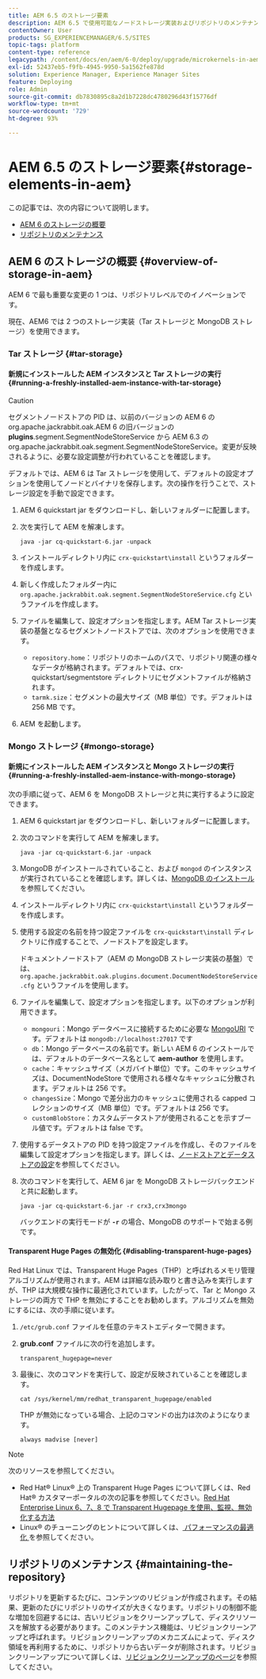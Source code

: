 ```yaml
---
title: AEM 6.5 のストレージ要素
description: AEM 6.5 で使用可能なノードストレージ実装およびリポジトリのメンテナンス方法について説明します。
contentOwner: User
products: SG_EXPERIENCEMANAGER/6.5/SITES
topic-tags: platform
content-type: reference
legacypath: /content/docs/en/aem/6-0/deploy/upgrade/microkernels-in-aem-6-0
exl-id: 52437eb5-f9fb-4945-9950-5a1562fe878d
solution: Experience Manager, Experience Manager Sites
feature: Deploying
role: Admin
source-git-commit: db7830895c8a2d1b7228dc4780296d43f15776df
workflow-type: tm+mt
source-wordcount: '729'
ht-degree: 93%

---
```


# AEM 6.5 のストレージ要素{#storage-elements-in-aem}

この記事では、次の内容について説明します。

* [AEM 6 のストレージの概要](/help/sites-deploying/storage-elements-in-aem-6.md#overview-of-storage-in-aem)
* [リポジトリのメンテナンス](/help/sites-deploying/storage-elements-in-aem-6.md#maintaining-the-repository)

## AEM 6 のストレージの概要 {#overview-of-storage-in-aem}

AEM 6 で最も重要な変更の 1 つは、リポジトリレベルでのイノベーションです。

現在、AEM6 では 2 つのストレージ実装（Tar ストレージと MongoDB ストレージ）を使用できます。

### Tar ストレージ {#tar-storage}

#### 新規にインストールした AEM インスタンスと Tar ストレージの実行 {#running-a-freshly-installed-aem-instance-with-tar-storage}

>[!CAUTION]
>
>セグメントノードストアの PID は、以前のバージョンの AEM 6 の org.apache.jackrabbit.oak.AEM 6 の旧バージョンの **plugins**.segment.SegmentNodeStoreService から AEM 6.3 の org.apache.jackrabbit.oak.segment.SegmentNodeStoreService。変更が反映されるように、必要な設定調整が行われていることを確認します。

デフォルトでは、AEM 6 は Tar ストレージを使用して、デフォルトの設定オプションを使用してノードとバイナリを保存します。次の操作を行うことで、ストレージ設定を手動で設定できます。

1. AEM 6 quickstart jar をダウンロードし、新しいフォルダーに配置します。
1. 次を実行して AEM を解凍します。

   `java -jar cq-quickstart-6.jar -unpack`

1. インストールディレクトリ内に `crx-quickstart\install` というフォルダーを作成します。

1. 新しく作成したフォルダー内に `org.apache.jackrabbit.oak.segment.SegmentNodeStoreService.cfg` というファイルを作成します。

1. ファイルを編集して、設定オプションを指定します。AEM Tar ストレージ実装の基盤となるセグメントノードストアでは、次のオプションを使用できます。

   * `repository.home`：リポジトリのホームのパスで、リポジトリ関連の様々なデータが格納されます。デフォルトでは、crx-quickstart/segmentstore ディレクトリにセグメントファイルが格納されます。
   * `tarmk.size`：セグメントの最大サイズ（MB 単位）です。デフォルトは 256 MB です。

1. AEM を起動します。

### Mongo ストレージ {#mongo-storage}

#### 新規にインストールした AEM インスタンスと Mongo ストレージの実行 {#running-a-freshly-installed-aem-instance-with-mongo-storage}

次の手順に従って、AEM 6 を MongoDB ストレージと共に実行するように設定できます。

1. AEM 6 quickstart jar をダウンロードし、新しいフォルダーに配置します。
1. 次のコマンドを実行して AEM を解凍します。

   `java -jar cq-quickstart-6.jar -unpack`

1. MongoDB がインストールされていること、および `mongod` のインスタンスが実行されていることを確認します。詳しくは、[MongoDB のインストール](https://docs.mongodb.org/manual/installation/)を参照してください。
1. インストールディレクトリ内に `crx-quickstart\install` というフォルダーを作成します。
1. 使用する設定の名前を持つ設定ファイルを `crx-quickstart\install` ディレクトリに作成することで、ノードストアを設定します。

   ドキュメントノードストア（AEM の MongoDB ストレージ実装の基盤）では、`org.apache.jackrabbit.oak.plugins.document.DocumentNodeStoreService.cfg` というファイルを使用します。

1. ファイルを編集して、設定オプションを指定します。以下のオプションが利用できます。

   * `mongouri`：Mongo データベースに接続するために必要な [MongoURI](https://docs.mongodb.org/manual/reference/connection-string/) です。デフォルトは `mongodb://localhost:27017` です
   * `db`：Mongo データベースの名前です。新しい AEM 6 のインストールでは、デフォルトのデータベース名として **aem-author** を使用します。
   * `cache`：キャッシュサイズ（メガバイト単位）です。このキャッシュサイズは、DocumentNodeStore で使用される様々なキャッシュに分散されます。デフォルトは 256 です。
   * `changesSize`：Mongo で差分出力のキャッシュに使用される capped コレクションのサイズ（MB 単位）です。デフォルトは 256 です。
   * `customBlobStore`：カスタムデータストアが使用されることを示すブール値です。デフォルトは false です。

1. 使用するデータストアの PID を持つ設定ファイルを作成し、そのファイルを編集して設定オプションを指定します。詳しくは、[ノードストアとデータストアの設定](/help/sites-deploying/data-store-config.md)を参照してください。

1. 次のコマンドを実行して、AEM 6 jar を MongoDB ストレージバックエンドと共に起動します。

   ```shell
   java -jar cq-quickstart-6.jar -r crx3,crx3mongo
   ```

   バックエンドの実行モードが **`-r`** の場合、MongoDB のサポートで始まる例です。

#### Transparent Huge Pages の無効化 {#disabling-transparent-huge-pages}

Red Hat Linux では、Transparent Huge Pages（THP）と呼ばれるメモリ管理アルゴリズムが使用されます。AEM は詳細な読み取りと書き込みを実行しますが、THP は大規模な操作に最適化されています。したがって、Tar と Mongo ストレージの両方で THP を無効にすることをお勧めします。アルゴリズムを無効にするには、次の手順に従います。

1. `/etc/grub.conf` ファイルを任意のテキストエディターで開きます。
1. **grub.conf** ファイルに次の行を追加します。

   ```
   transparent_hugepage=never
   ```

1. 最後に、次のコマンドを実行して、設定が反映されていることを確認します。

   ```
   cat /sys/kernel/mm/redhat_transparent_hugepage/enabled
   ```

   THP が無効になっている場合、上記のコマンドの出力は次のようになります。

   ```
   always madvise [never]
   ```

>[!NOTE]
>
>次のリソースを参照してください。
>
>* Red Hat® Linux® 上の Transparent Huge Pages について詳しくは、Red Hat® カスタマーポータルの次の記事を参照してください。[Red Hat Enterprise Linux 6、7、8 で Transparent Hugepage を使用、監視、無効化する方法 ](https://access.redhat.com/solutions/46111)
>* Linux® のチューニングのヒントについて詳しくは、[ パフォーマンスの最適化 ](/help/sites-deploying/configuring-performance.md) を参照してください。
>

## リポジトリのメンテナンス {#maintaining-the-repository}

リポジトリを更新するたびに、コンテンツのリビジョンが作成されます。その結果、更新のたびにリポジトリのサイズが大きくなります。リポジトリの制御不能な増加を回避するには、古いリビジョンをクリーンアップして、ディスクリソースを解放する必要があります。このメンテナンス機能は、リビジョンクリーンアップと呼ばれます。リビジョンクリーンアップのメカニズムによって、ディスク領域を再利用するために、リポジトリから古いデータが削除されます。リビジョンクリーンアップについて詳しくは、[リビジョンクリーンアップのページ](/help/sites-deploying/revision-cleanup.md)を参照してください。
